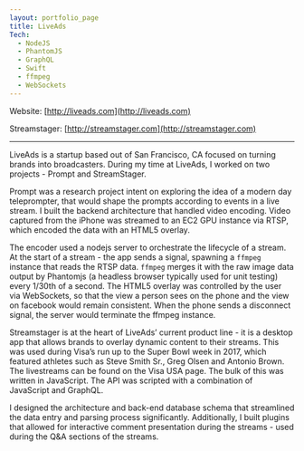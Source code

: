 ```yaml
---
layout: portfolio_page
title: LiveAds
Tech:
  - NodeJS
  - PhantomJS
  - GraphQL
  - Swift
  - ffmpeg
  - WebSockets
---
```


Website: [http://liveads.com](http://liveads.com)

Streamstager: [http://streamstager.com](http://streamstager.com)

---

LiveAds is a startup based out of San Francisco, CA focused on turning brands into broadcasters. During my time at LiveAds, I worked on two projects - Prompt and StreamStager.

Prompt was a research project intent on exploring the idea of a modern day teleprompter, that would shape the prompts according to events in a live stream. I built the backend architecture that handled video encoding. Video captured from the iPhone was streamed to an EC2 GPU instance via RTSP, which encoded the data with an HTML5 overlay.

The encoder used a nodejs server to orchestrate the lifecycle of a stream. At the start of a stream - the app sends a signal, spawning a `ffmpeg` instance that reads the RTSP data. `ffmpeg` merges it with the raw image data output by Phantomjs (a headless browser typically used for unit testing) every 1/30th of a second. The HTML5 overlay was controlled by the user via WebSockets, so that the view a person sees on the phone and the view on facebook would remain consistent. When the phone sends a disconnect signal, the server would terminate the ffmpeg instance.

Streamstager is at the heart of LiveAds’ current product line - it is a desktop app that allows brands to overlay dynamic content to their streams. This was used during Visa’s run up to the Super Bowl week in 2017, which featured athletes such as Steve Smith Sr., Greg Olsen and Antonio Brown. The livestreams can be found on the Visa USA page. The bulk of this was written in JavaScript. The API was scripted with a combination of JavaScript and GraphQL.

I designed the architecture and back-end database schema that streamlined the data entry and parsing process significantly. Additionally, I built plugins that allowed for interactive comment presentation during the streams - used during the Q&A sections of the streams.
